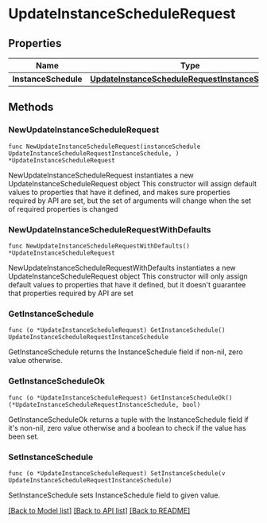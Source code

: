 # UpdateInstanceScheduleRequest

## Properties

Name | Type | Description | Notes
------------ | ------------- | ------------- | -------------
**InstanceSchedule** | [**UpdateInstanceScheduleRequestInstanceSchedule**](UpdateInstanceScheduleRequestInstanceSchedule.md) |  | 

## Methods

### NewUpdateInstanceScheduleRequest

`func NewUpdateInstanceScheduleRequest(instanceSchedule UpdateInstanceScheduleRequestInstanceSchedule, ) *UpdateInstanceScheduleRequest`

NewUpdateInstanceScheduleRequest instantiates a new UpdateInstanceScheduleRequest object
This constructor will assign default values to properties that have it defined,
and makes sure properties required by API are set, but the set of arguments
will change when the set of required properties is changed

### NewUpdateInstanceScheduleRequestWithDefaults

`func NewUpdateInstanceScheduleRequestWithDefaults() *UpdateInstanceScheduleRequest`

NewUpdateInstanceScheduleRequestWithDefaults instantiates a new UpdateInstanceScheduleRequest object
This constructor will only assign default values to properties that have it defined,
but it doesn't guarantee that properties required by API are set

### GetInstanceSchedule

`func (o *UpdateInstanceScheduleRequest) GetInstanceSchedule() UpdateInstanceScheduleRequestInstanceSchedule`

GetInstanceSchedule returns the InstanceSchedule field if non-nil, zero value otherwise.

### GetInstanceScheduleOk

`func (o *UpdateInstanceScheduleRequest) GetInstanceScheduleOk() (*UpdateInstanceScheduleRequestInstanceSchedule, bool)`

GetInstanceScheduleOk returns a tuple with the InstanceSchedule field if it's non-nil, zero value otherwise
and a boolean to check if the value has been set.

### SetInstanceSchedule

`func (o *UpdateInstanceScheduleRequest) SetInstanceSchedule(v UpdateInstanceScheduleRequestInstanceSchedule)`

SetInstanceSchedule sets InstanceSchedule field to given value.



[[Back to Model list]](../README.md#documentation-for-models) [[Back to API list]](../README.md#documentation-for-api-endpoints) [[Back to README]](../README.md)


